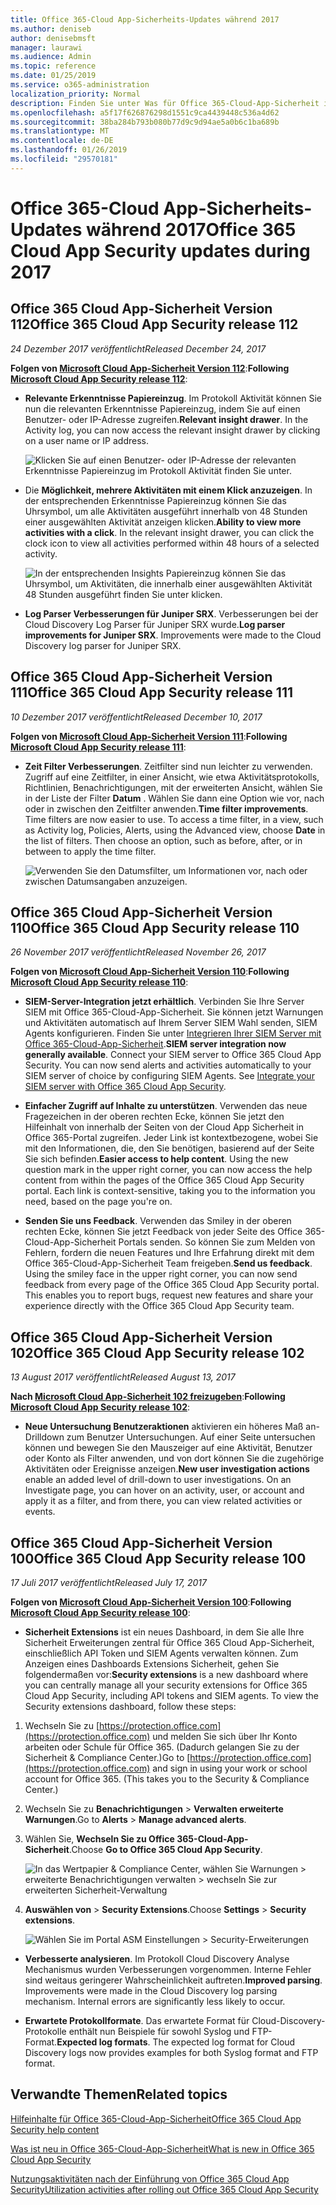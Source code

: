 ```yaml
---
title: Office 365-Cloud App-Sicherheits-Updates während 2017
ms.author: deniseb
author: denisebmsft
manager: laurawi
ms.audience: Admin
ms.topic: reference
ms.date: 01/25/2019
ms.service: o365-administration
localization_priority: Normal
description: Finden Sie unter Was für Office 365-Cloud-App-Sicherheit in 2017 veröffentlicht
ms.openlocfilehash: a5f17f626876298d1551c9ca4439448c536a4d62
ms.sourcegitcommit: 38ba284b793b080b77d9c9d94ae5a0b6c1ba689b
ms.translationtype: MT
ms.contentlocale: de-DE
ms.lasthandoff: 01/26/2019
ms.locfileid: "29570181"
---
```

# <a name="office-365-cloud-app-security-updates-during-2017"></a><span data-ttu-id="3ed67-103">Office 365-Cloud App-Sicherheits-Updates während 2017</span><span class="sxs-lookup"><span data-stu-id="3ed67-103">Office 365 Cloud App Security updates during 2017</span></span>
    
## <a name="office-365-cloud-app-security-release-112"></a><span data-ttu-id="3ed67-104">Office 365 Cloud App-Sicherheit Version 112</span><span class="sxs-lookup"><span data-stu-id="3ed67-104">Office 365 Cloud App Security release 112</span></span>

<span data-ttu-id="3ed67-105">*24 Dezember 2017 veröffentlicht*</span><span class="sxs-lookup"><span data-stu-id="3ed67-105">*Released December 24, 2017*</span></span> 
  
<span data-ttu-id="3ed67-106">**Folgen von [Microsoft Cloud App-Sicherheit Version 112](https://docs.microsoft.com/cloud-app-security/release-notes#cloud-app-security-release-112)**:</span><span class="sxs-lookup"><span data-stu-id="3ed67-106">**Following [Microsoft Cloud App Security release 112](https://docs.microsoft.com/cloud-app-security/release-notes#cloud-app-security-release-112)**:</span></span> 
  
- <span data-ttu-id="3ed67-p101">**Relevante Erkenntnisse Papiereinzug**. Im Protokoll Aktivität können Sie nun die relevanten Erkenntnisse Papiereinzug, indem Sie auf einen Benutzer- oder IP-Adresse zugreifen.</span><span class="sxs-lookup"><span data-stu-id="3ed67-p101">**Relevant insight drawer**. In the Activity log, you can now access the relevant insight drawer by clicking on a user name or IP address.</span></span> 
    
    ![Klicken Sie auf einen Benutzer- oder IP-Adresse der relevanten Erkenntnisse Papiereinzug im Protokoll Aktivität finden Sie unter.](media/8e32b3fa-8c0c-4c5e-b248-fe7d7e1b516d.png)
  
- <span data-ttu-id="3ed67-p102">Die **Möglichkeit, mehrere Aktivitäten mit einem Klick anzuzeigen**. In der entsprechenden Erkenntnisse Papiereinzug können Sie das Uhrsymbol, um alle Aktivitäten ausgeführt innerhalb von 48 Stunden einer ausgewählten Aktivität anzeigen klicken.</span><span class="sxs-lookup"><span data-stu-id="3ed67-p102">**Ability to view more activities with a click**. In the relevant insight drawer, you can click the clock icon to view all activities performed within 48 hours of a selected activity.</span></span> 
    
    ![In der entsprechenden Insights Papiereinzug können Sie das Uhrsymbol, um Aktivitäten, die innerhalb einer ausgewählten Aktivität 48 Stunden ausgeführt finden Sie unter klicken.](media/c6c96aa0-98e5-4205-8873-45f8d6fd0843.png)
  
- <span data-ttu-id="3ed67-p103">**Log Parser Verbesserungen für Juniper SRX**. Verbesserungen bei der Cloud Discovery Log Parser für Juniper SRX wurde.</span><span class="sxs-lookup"><span data-stu-id="3ed67-p103">**Log parser improvements for Juniper SRX**. Improvements were made to the Cloud Discovery log parser for Juniper SRX.</span></span> 
    
## <a name="office-365-cloud-app-security-release-111"></a><span data-ttu-id="3ed67-115">Office 365 Cloud App-Sicherheit Version 111</span><span class="sxs-lookup"><span data-stu-id="3ed67-115">Office 365 Cloud App Security release 111</span></span>

<span data-ttu-id="3ed67-116">*10 Dezember 2017 veröffentlicht*</span><span class="sxs-lookup"><span data-stu-id="3ed67-116">*Released December 10, 2017*</span></span> 
  
<span data-ttu-id="3ed67-117">**Folgen von [Microsoft Cloud App-Sicherheit Version 111](https://docs.microsoft.com/cloud-app-security/release-notes#cloud-app-security-release-111)**:</span><span class="sxs-lookup"><span data-stu-id="3ed67-117">**Following [Microsoft Cloud App Security release 111](https://docs.microsoft.com/cloud-app-security/release-notes#cloud-app-security-release-111)**:</span></span> 
  
- <span data-ttu-id="3ed67-p104">**Zeit Filter Verbesserungen**. Zeitfilter sind nun leichter zu verwenden. Zugriff auf eine Zeitfilter, in einer Ansicht, wie etwa Aktivitätsprotokolls, Richtlinien, Benachrichtigungen, mit der erweiterten Ansicht, wählen Sie in der Liste der Filter **Datum** . Wählen Sie dann eine Option wie vor, nach oder in zwischen den Zeitfilter anwenden.</span><span class="sxs-lookup"><span data-stu-id="3ed67-p104">**Time filter improvements**. Time filters are now easier to use. To access a time filter, in a view, such as Activity log, Policies, Alerts, using the Advanced view, choose **Date** in the list of filters. Then choose an option, such as before, after, or in between to apply the time filter.</span></span> 
    
    ![Verwenden Sie den Datumsfilter, um Informationen vor, nach oder zwischen Datumsangaben anzuzeigen.](media/9dbb2a10-f68f-413b-8b4e-88911152cb92.png)
  
## <a name="office-365-cloud-app-security-release-110"></a><span data-ttu-id="3ed67-123">Office 365 Cloud App-Sicherheit Version 110</span><span class="sxs-lookup"><span data-stu-id="3ed67-123">Office 365 Cloud App Security release 110</span></span>

<span data-ttu-id="3ed67-124">*26 November 2017 veröffentlicht*</span><span class="sxs-lookup"><span data-stu-id="3ed67-124">*Released November 26, 2017*</span></span> 
  
<span data-ttu-id="3ed67-125">**Folgen von [Microsoft Cloud App-Sicherheit Version 110](https://docs.microsoft.com/cloud-app-security/release-notes#cloud-app-security-release-110)**:</span><span class="sxs-lookup"><span data-stu-id="3ed67-125">**Following [Microsoft Cloud App Security release 110](https://docs.microsoft.com/cloud-app-security/release-notes#cloud-app-security-release-110)**:</span></span> 
  
- <span data-ttu-id="3ed67-p105">**SIEM-Server-Integration jetzt erhältlich**. Verbinden Sie Ihre Server SIEM mit Office 365-Cloud-App-Sicherheit. Sie können jetzt Warnungen und Aktivitäten automatisch auf Ihrem Server SIEM Wahl senden, SIEM Agents konfigurieren. Finden Sie unter [Integrieren Ihrer SIEM Server mit Office 365-Cloud-App-Sicherheit](integrate-your-siem-server-with-office-365-cas.md).</span><span class="sxs-lookup"><span data-stu-id="3ed67-p105">**SIEM server integration now generally available**. Connect your SIEM server to Office 365 Cloud App Security. You can now send alerts and activities automatically to your SIEM server of choice by configuring SIEM Agents. See [Integrate your SIEM server with Office 365 Cloud App Security](integrate-your-siem-server-with-office-365-cas.md).</span></span>
    
- <span data-ttu-id="3ed67-p106">**Einfacher Zugriff auf Inhalte zu unterstützen**. Verwenden das neue Fragezeichen in der oberen rechten Ecke, können Sie jetzt den Hilfeinhalt von innerhalb der Seiten von der Cloud App Sicherheit in Office 365-Portal zugreifen. Jeder Link ist kontextbezogene, wobei Sie mit den Informationen, die, den Sie benötigen, basierend auf der Seite Sie sich befinden.</span><span class="sxs-lookup"><span data-stu-id="3ed67-p106">**Easier access to help content**. Using the new question mark in the upper right corner, you can now access the help content from within the pages of the Office 365 Cloud App Security portal. Each link is context-sensitive, taking you to the information you need, based on the page you're on.</span></span> 
    
- <span data-ttu-id="3ed67-p107">**Senden Sie uns Feedback**. Verwenden das Smiley in der oberen rechten Ecke, können Sie jetzt Feedback von jeder Seite des Office 365-Cloud-App-Sicherheit Portals senden. So können Sie zum Melden von Fehlern, fordern die neuen Features und Ihre Erfahrung direkt mit dem Office 365-Cloud-App-Sicherheit Team freigeben.</span><span class="sxs-lookup"><span data-stu-id="3ed67-p107">**Send us feedback**. Using the smiley face in the upper right corner, you can now send feedback from every page of the Office 365 Cloud App Security portal. This enables you to report bugs, request new features and share your experience directly with the Office 365 Cloud App Security team.</span></span> 
    
## <a name="office-365-cloud-app-security-release-102"></a><span data-ttu-id="3ed67-136">Office 365 Cloud App-Sicherheit Version 102</span><span class="sxs-lookup"><span data-stu-id="3ed67-136">Office 365 Cloud App Security release 102</span></span>

<span data-ttu-id="3ed67-137">*13 August 2017 veröffentlicht*</span><span class="sxs-lookup"><span data-stu-id="3ed67-137">*Released August 13, 2017*</span></span> 
  
<span data-ttu-id="3ed67-138">**Nach [Microsoft Cloud App-Sicherheit 102 freizugeben](https://docs.microsoft.com/cloud-app-security/release-notes#cloud-app-security-release-102)**:</span><span class="sxs-lookup"><span data-stu-id="3ed67-138">**Following [Microsoft Cloud App Security release 102](https://docs.microsoft.com/cloud-app-security/release-notes#cloud-app-security-release-102)**:</span></span> 
  
- <span data-ttu-id="3ed67-p108">**Neue Untersuchung Benutzeraktionen** aktivieren ein höheres Maß an-Drilldown zum Benutzer Untersuchungen. Auf einer Seite untersuchen können und bewegen Sie den Mauszeiger auf eine Aktivität, Benutzer oder Konto als Filter anwenden, und von dort können Sie die zugehörige Aktivitäten oder Ereignisse anzeigen.</span><span class="sxs-lookup"><span data-stu-id="3ed67-p108">**New user investigation actions** enable an added level of drill-down to user investigations. On an Investigate page, you can hover on an activity, user, or account and apply it as a filter, and from there, you can view related activities or events.</span></span> 
    
## <a name="office-365-cloud-app-security-release-100"></a><span data-ttu-id="3ed67-141">Office 365 Cloud App-Sicherheit Version 100</span><span class="sxs-lookup"><span data-stu-id="3ed67-141">Office 365 Cloud App Security release 100</span></span>

<span data-ttu-id="3ed67-142">*17 Juli 2017 veröffentlicht*</span><span class="sxs-lookup"><span data-stu-id="3ed67-142">*Released July 17, 2017*</span></span> 
  
<span data-ttu-id="3ed67-143">**Folgen von [Microsoft Cloud App-Sicherheit Version 100](https://docs.microsoft.com/cloud-app-security/release-notes#cloud-app-security-release-100)**:</span><span class="sxs-lookup"><span data-stu-id="3ed67-143">**Following [Microsoft Cloud App Security release 100](https://docs.microsoft.com/cloud-app-security/release-notes#cloud-app-security-release-100)**:</span></span> 
  
- <span data-ttu-id="3ed67-p109">**Sicherheit Extensions** ist ein neues Dashboard, in dem Sie alle Ihre Sicherheit Erweiterungen zentral für Office 365 Cloud App-Sicherheit, einschließlich API Token und SIEM Agents verwalten können. Zum Anzeigen eines Dashboards Extensions Sicherheit, gehen Sie folgendermaßen vor:</span><span class="sxs-lookup"><span data-stu-id="3ed67-p109">**Security extensions** is a new dashboard where you can centrally manage all your security extensions for Office 365 Cloud App Security, including API tokens and SIEM agents. To view the Security extensions dashboard, follow these steps:</span></span> 
    
1. <span data-ttu-id="3ed67-p110">Wechseln Sie zu [https://protection.office.com](https://protection.office.com) und melden Sie sich über Ihr Konto arbeiten oder Schule für Office 365. (Dadurch gelangen Sie zu der Sicherheit &amp; Compliance Center.)</span><span class="sxs-lookup"><span data-stu-id="3ed67-p110">Go to [https://protection.office.com](https://protection.office.com) and sign in using your work or school account for Office 365. (This takes you to the Security &amp; Compliance Center.)</span></span> 
    
2. <span data-ttu-id="3ed67-148">Wechseln Sie zu **Benachrichtigungen** \> **Verwalten erweiterte Warnungen**.</span><span class="sxs-lookup"><span data-stu-id="3ed67-148">Go to **Alerts** \> **Manage advanced alerts**.</span></span>
    
3. <span data-ttu-id="3ed67-149">Wählen Sie, **Wechseln Sie zu Office 365-Cloud-App-Sicherheit**.</span><span class="sxs-lookup"><span data-stu-id="3ed67-149">Choose **Go to Office 365 Cloud App Security**.</span></span>
    
    ![In das Wertpapier &amp; Compliance Center, wählen Sie Warnungen \> erweiterte Benachrichtigungen verwalten \> wechseln Sie zur erweiterten Sicherheit-Verwaltung](media/9792b121-9cd4-4faa-a6e0-81cfab4bf2f2.png)
  
4. <span data-ttu-id="3ed67-151">**Auswählen von** \> **Security Extensions**.</span><span class="sxs-lookup"><span data-stu-id="3ed67-151">Choose **Settings** \> **Security extensions**.</span></span>
    
    ![Wählen Sie im Portal ASM Einstellungen \> Security-Erweiterungen](media/f03d47a1-91ff-41b9-9baf-b514cffe41a8.png)
  
- <span data-ttu-id="3ed67-p111">**Verbesserte analysieren**. Im Protokoll Cloud Discovery Analyse Mechanismus wurden Verbesserungen vorgenommen. Interne Fehler sind weitaus geringerer Wahrscheinlichkeit auftreten.</span><span class="sxs-lookup"><span data-stu-id="3ed67-p111">**Improved parsing**. Improvements were made in the Cloud Discovery log parsing mechanism. Internal errors are significantly less likely to occur.</span></span> 
    
- <span data-ttu-id="3ed67-p112">**Erwartete Protokollformate**. Das erwartete Format für Cloud-Discovery-Protokolle enthält nun Beispiele für sowohl Syslog und FTP-Format.</span><span class="sxs-lookup"><span data-stu-id="3ed67-p112">**Expected log formats**. The expected log format for Cloud Discovery logs now provides examples for both Syslog format and FTP format.</span></span> 
    
## <a name="related-topics"></a><span data-ttu-id="3ed67-158">Verwandte Themen</span><span class="sxs-lookup"><span data-stu-id="3ed67-158">Related topics</span></span>

[<span data-ttu-id="3ed67-159">Hilfeinhalte für Office 365-Cloud-App-Sicherheit</span><span class="sxs-lookup"><span data-stu-id="3ed67-159">Office 365 Cloud App Security help content</span></span>](office-365-cas-help.md)

[<span data-ttu-id="3ed67-160">Was ist neu in Office 365-Cloud-App-Sicherheit</span><span class="sxs-lookup"><span data-stu-id="3ed67-160">What is new in Office 365 Cloud App Security</span></span>](new-in-office-365-cas.md)
  
[<span data-ttu-id="3ed67-161">Nutzungsaktivitäten nach der Einführung von Office 365 Cloud App Security</span><span class="sxs-lookup"><span data-stu-id="3ed67-161">Utilization activities after rolling out Office 365 Cloud App Security</span></span>](utilization-activities-for-ocas.md)

